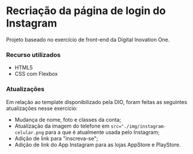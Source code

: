 # Recriação da página de login do Instagram

Projeto baseado no exercício de front-end da Digital Inovation One.

### Recurso utilizados

* HTML5
* CSS com Flexbox
### Atualizações

Em relação ao template disponibilizado pela DIO, foram feitas as seguintes atualizações nesse exercício:

* Mudança de nome, foto e classes da conta;
* Atualização da imagem do telefone em `src="./img/instagram-celular.png` para a que é atualmente usada pelo Instagram;
* Adição de link para "inscreva-se";
* Adição de link do App Instagram para as lojas AppStore e PlayStore.